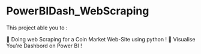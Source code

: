 # PowerBIDash_WebScraping

This project able you to  : 

🧠 Doing web Scraping for a Coin Market Web-Site using python ! 
🚀 Visualise  You're Dashbord on Power BI ! 
